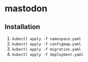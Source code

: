 # mastodon

## Installation

1. `kubectl apply -f namespace.yaml`
1. `kubectl apply -f configmap.yaml`
1. `kubectl apply -f migration.yaml`
1. `kubectl apply -f deployment.yaml`
